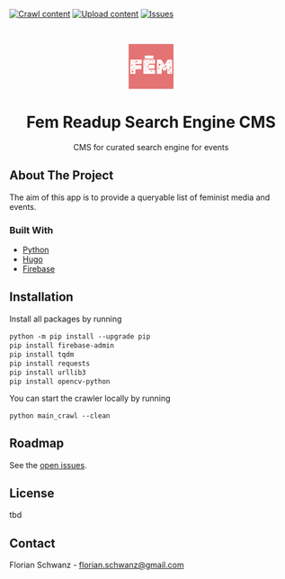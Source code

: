 [![Crawl content](https://github.com/fem-readup/fem-readup-search-engine-cms/actions/workflows/crawl-content.yaml/badge.svg)](https://github.com/fem-readup/fem-readup-search-engine-cms/actions/workflows/crawl-content.yaml)
[![Upload content](https://github.com/fem-readup/fem-readup-search-engine-cms/actions/workflows/upload-content.yaml/badge.svg)](https://github.com/fem-readup/fem-readup-search-engine-cms/actions/workflows/upload-content.yaml)
[![Issues](https://img.shields.io/github/issues/fem-readup/fem-readup-search-engine-cms)](https://github.com/fem-readup/fem-readup-search-engine-cms/issues)

<br />
<p align="center">
  <a href="https://github.com/fem-readup/fem-readup-search-engine-cms">
    <img src="./logo.png" alt="Logo" width="80" height="80">
  </a>

  <h1 align="center">Fem Readup Search Engine CMS</h1>

  <p align="center">
    CMS for curated search engine for events
  </p>
</p>

## About The Project

The aim of this app is to provide a queryable list of feminist media and events.

### Built With

* [Python](https://www.python.org/)
* [Hugo](https://gohugo.io/)
* [Firebase](https://firebase.google.com/)

## Installation

Install all packages by running

```
python -m pip install --upgrade pip
pip install firebase-admin
pip install tqdm
pip install requests
pip install urllib3
pip install opencv-python
```

You can start the crawler locally by running

```
python main_crawl --clean
```

## Roadmap

See the [open issues](https://github.com/fem-readup/fem-readup-search-engine-cms/issues).

## License

tbd

## Contact

Florian Schwanz - florian.schwanz@gmail.com
